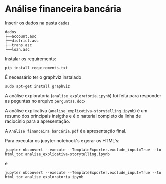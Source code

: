 # Análise financeira bancária

Inserir os dados na pasta ```dados```

```
dados
├──account.asc
├──district.asc
├──trans.asc
└──loan.asc
```

Instalar os requirements: 
```
pip install requirements.txt
```

É necessário ter o graphviz instalado

```
sudo apt-get install graphviz
```

A análise exploratória (```analise_exploratoria.ipynb```) foi feita para responder as peguntas no arquivo ```perguntas.docx```

A análise explicativa (```analise_explicativa-storytelling.ipynb```) é um resumo dos principais insigths e é o material completo da linha de raciocínio para a apresentação.

A ```Análise financeira bancária.pdf``` é a apresentação final.

Para executar os jupyter notebook's e gerar os HTML's:

```
jupyter nbconvert --execute --TemplateExporter.exclude_input=True --to html_toc analise_explicativa-storytelling.ipynb
```

e

```
jupyter nbconvert --execute --TemplateExporter.exclude_input=True --to html_toc analise_exploratoria.ipynb
```